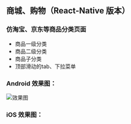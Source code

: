 ## 商城、购物（React-Native 版本）
### 仿淘宝、京东等商品分类页面
- 商品一级分类
- 商品二级分类
- 商品子分类
- 顶部滑动的tab、下拉菜单

### Android 效果图：
![效果图](https://github.com/pengzhenjin/mall/blob/master/screenshot/mall_android.gif)

### iOS 效果图：

